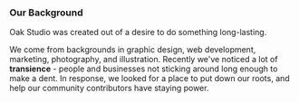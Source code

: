 ### Our Background

Oak Studio was created out of a desire to do something long-lasting.

We come from backgrounds in graphic design, web development, marketing, photography, and illustration. Recently we've noticed a lot of **transience** - people and businesses not sticking around long enough to make a dent. In response, we looked for a place to put down our roots, and help our community contributors have staying power.